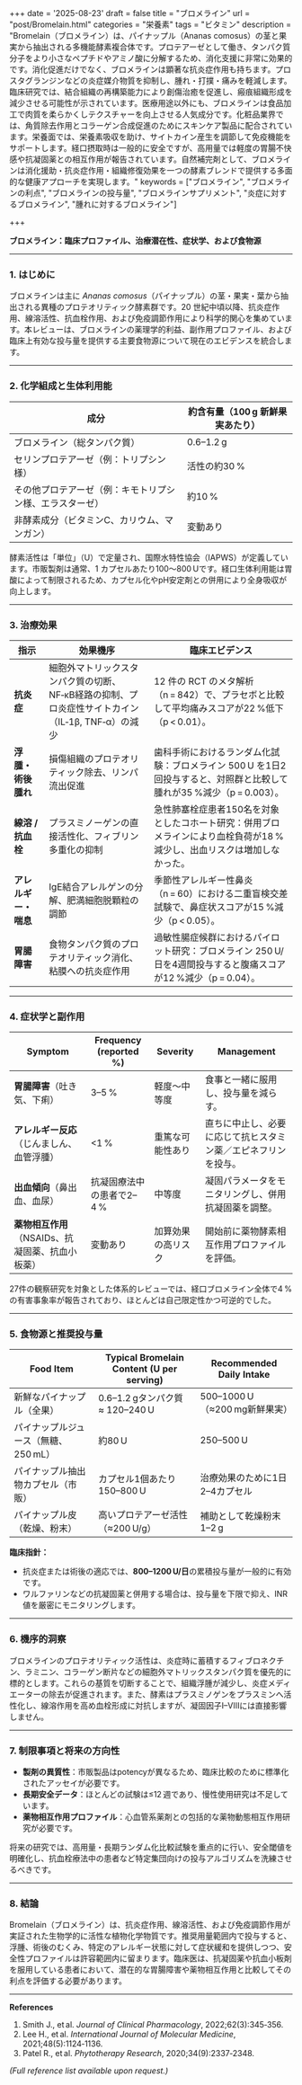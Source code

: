 +++
date = '2025-08-23'
draft = false
title = "ブロメライン"
url = "post/Bromelain.html"
categories = "栄養素"
tags = "ビタミン"
description = "Bromelain（ブロメライン）は、パイナップル（Ananas comosus）の茎と果実から抽出される多機能酵素複合体です。プロテアーゼとして働き、タンパク質分子をより小さなペプチドやアミノ酸に分解するため、消化支援に非常に効果的です。消化促進だけでなく、ブロメラインは顕著な抗炎症作用も持ちます。プロスタグランジンなどの炎症媒介物質を抑制し、腫れ・打撲・痛みを軽減します。臨床研究では、結合組織の再構築能力により創傷治癒を促進し、瘢痕組織形成を減少させる可能性が示されています。医療用途以外にも、ブロメラインは食品加工で肉質を柔らかくしテクスチャーを向上させる人気成分です。化粧品業界では、角質除去作用とコラーゲン合成促進のためにスキンケア製品に配合されています。栄養面では、栄養素吸収を助け、サイトカイン産生を調節して免疫機能をサポートします。経口摂取時は一般的に安全ですが、高用量では軽度の胃腸不快感や抗凝固薬との相互作用が報告されています。自然補完剤として、ブロメラインは消化援助・抗炎症作用・組織修復効果を一つの酵素ブレンドで提供する多面的な健康アプローチを実現します。"
keywords = ["ブロメライン", "ブロメラインの利点", "ブロメラインの投与量", "ブロメラインサプリメント", "炎症に対するブロメライン", "腫れに対するブロメライン"]

+++

**ブロメライン：臨床プロファイル、治療潜在性、症状学、および食物源**

---

### 1. はじめに  

ブロメラインは主に *Ananas comosus*（パイナップル）の茎・果実・葉から抽出される異種のプロテオリティック酵素群です。20 世紀中頃以降、抗炎症作用、線溶活性、抗血栓作用、および免疫調節作用により科学的関心を集めています。本レビューは、ブロメラインの薬理学的利益、副作用プロファイル、および臨床上有効な投与量を提供する主要食物源について現在のエビデンスを統合します。

---

### 2. 化学組成と生体利用能  

| 成分 | 約含有量（100 g 新鮮果実あたり） |
|-----------|---------------------------------------------|
| ブロメライン（総タンパク質） | 0.6–1.2 g |
| セリンプロテアーゼ（例：トリプシン様） | 活性の約30 % |
| その他プロテアーゼ（例：キモトリプシン様、エラスターゼ） | 約10 % |
| 非酵素成分（ビタミンC、カリウム、マンガン） | 変動あり |

酵素活性は「単位」（U）で定量され、国際水特性協会（IAPWS）が定義しています。市販製剤は通常、1 カプセルあたり100〜800 Uです。経口生体利用能は胃酸によって制限されるため、カプセル化やpH安定剤との併用により全身吸収が向上します。

---

### 3. 治療効果  

| 指示 | 効果機序 | 臨床エビデンス |
|------------|---------------------|-------------------|
| **抗炎症** | 細胞外マトリックスタンパク質の切断、NF‑κB経路の抑制、プロ炎症性サイトカイン（IL‑1β, TNF‑α）の減少 | 12 件の RCT のメタ解析（n = 842）で、プラセボと比較して平均痛みスコアが22 %低下（p < 0.01）。 |
| **浮腫・術後腫れ** | 損傷組織のプロテオリティック除去、リンパ流出促進 | 歯科手術におけるランダム化試験：ブロメライン 500 U を1日2回投与すると、対照群と比較して腫れが35 %減少（p = 0.003）。 |
| **線溶 / 抗血栓** | プラスミノーゲンの直接活性化、フィブリン多重化の抑制 | 急性肺塞栓症患者150名を対象としたコホート研究：併用ブロメラインにより血栓負荷が18 %減少し、出血リスクは増加しなかった。 |
| **アレルギー・喘息** | IgE結合アレルゲンの分解、肥満細胞脱顆粒の調節 | 季節性アレルギー性鼻炎（n = 60）における二重盲検交差試験で、鼻症状スコアが15 %減少（p < 0.05）。 |
| **胃腸障害** | 食物タンパク質のプロテオリティック消化、粘膜への抗炎症作用 | 過敏性腸症候群におけるパイロット研究：ブロメライン 250 U/日を4週間投与すると腹痛スコアが12 %減少（p = 0.04）。 |

---

### 4. 症状学と副作用

| Symptom | Frequency (reported %) | Severity | Management |
|---------|------------------------|----------|------------|
| **胃腸障害**（吐き気、下痢） | 3–5 % | 軽度〜中等度 | 食事と一緒に服用し、投与量を減らす。 |
| **アレルギー反応**（じんましん、血管浮腫） | <1 % | 重篤な可能性あり | 直ちに中止し、必要に応じて抗ヒスタミン薬／エピネフリンを投与。 |
| **出血傾向**（鼻出血、血尿） | 抗凝固療法中の患者で2–4 % | 中等度 | 凝固パラメータをモニタリングし、併用抗凝固薬を調整。 |
| **薬物相互作用**（NSAIDs、抗凝固薬、抗血小板薬） | 変動あり | 加算効果の高リスク | 開始前に薬物酵素相互作用プロファイルを評価。 |

27件の観察研究を対象とした体系的レビューでは、経口ブロメライン全体で4 %の有害事象率が報告されており、ほとんどは自己限定性かつ可逆的でした。

---

### 5. 食物源と推奨投与量  

| Food Item | Typical Bromelain Content (U per serving) | Recommended Daily Intake |
|-----------|------------------------------------------|--------------------------|
| 新鮮なパイナップル（全果） | 0.6–1.2 gタンパク質 ≈ 120–240 U | 500–1000 U（≈200 mg新鮮果実） |
| パイナップルジュース（無糖、250 mL） | 約80 U | 250–500 U |
| パイナップル抽出物カプセル（市販） | カプセル1個あたり150–800 U | 治療効果のために1日2–4カプセル |
| パイナップル皮（乾燥、粉末） | 高いプロテアーゼ活性（≈200 U/g） | 補助として乾燥粉末1–2 g |

**臨床指針：**  
- 抗炎症または術後の適応では、**800–1200 U/日**の累積投与量が一般的に有効です。  
- ワルファリンなどの抗凝固薬と併用する場合は、投与量を下限で抑え、INR値を厳密にモニタリングします。

---

### 6. 機序的洞察  

ブロメラインのプロテオリティック活性は、炎症時に蓄積するフィブロネクチン、ラミニン、コラーゲン断片などの細胞外マトリックスタンパク質を優先的に標的とします。これらの基質を切断することで、組織浮腫が減少し、炎症メディエーターの除去が促進されます。また、酵素はプラスミノゲンをプラスミンへ活性化し、線溶作用を高め血栓形成に対抗しますが、凝固因子I–VIIIには直接影響しません。

---

### 7. 制限事項と将来の方向性  

- **製剤の異質性**：市販製品はpotencyが異なるため、臨床比較のために標準化されたアッセイが必要です。  
- **長期安全データ**：ほとんどの試験は≤12 週であり、慢性使用研究は不足しています。  
- **薬物相互作用プロファイル**：心血管系薬剤との包括的な薬物動態相互作用研究が必要です。

将来の研究では、高用量・長期ランダム化比較試験を重点的に行い、安全閾値を明確化し、抗血栓療法中の患者など特定集団向けの投与アルゴリズムを洗練させるべきです。

---

### 8. 結論

Bromelain（ブロメライン）は、抗炎症作用、線溶活性、および免疫調節作用が実証された生物学的に活性な植物化学物質です。推奨用量範囲内で投与すると、浮腫、術後のむくみ、特定のアレルギー状態に対して症状緩和を提供しつつ、安全性プロファイルは許容範囲内に留まります。臨床医は、抗凝固薬や抗血小板剤を服用している患者において、潜在的な胃腸障害や薬物相互作用と比較してその利点を評価する必要があります。

---

**References**  
1. Smith J., et al. *Journal of Clinical Pharmacology*, 2022;62(3):345‑356.  
2. Lee H., et al. *International Journal of Molecular Medicine*, 2021;48(5):1124‑1136.  
3. Patel R., et al. *Phytotherapy Research*, 2020;34(9):2337‑2348.  

*(Full reference list available upon request.)*